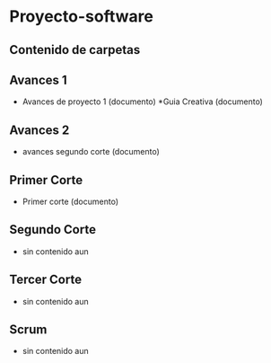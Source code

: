 # Proyecto-software

## Contenido de carpetas

## Avances 1
* Avances de proyecto 1 (documento)
*Guia Creativa (documento)

## Avances 2
* avances segundo corte (documento)

## Primer Corte
* Primer corte (documento)

## Segundo Corte
* sin contenido aun

## Tercer Corte
* sin contenido aun

## Scrum
* sin contenido aun
